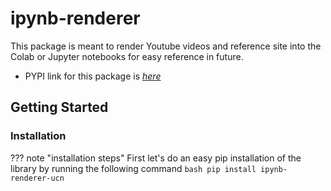 # ipynb-renderer

This package is meant to render Youtube videos and reference site into the Colab or Jupyter notebooks for easy reference in future.

- PYPI link for this package is [_here_](https://pypi.org/project/ipynb-renderer-ucn)

## Getting Started

### Installation

??? note "installation steps"
    First let's do an easy pip installation of the library by running the following command
    ```bash
    pip install ipynb-renderer-ucn
    ```
